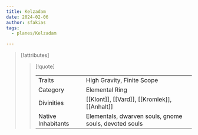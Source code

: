 ```yaml
---
title: Kelzadam
date: 2024-02-06
author: sfakias
tags:
  - planes/Kelzadam

---
```

> [!attributes]
> 
> > [!quote]
> >
> > | | |
> > | --- | --- |
> > | Traits | High Gravity, Finite Scope |
> > | Category | Elemental Ring |
> > | Divinities | [[Klont]], [[Vard]], [[Kromlek]], [[Anhalt]] |
> > | Native Inhabitants | Elementals, dwarven souls, gnome souls, devoted souls |
